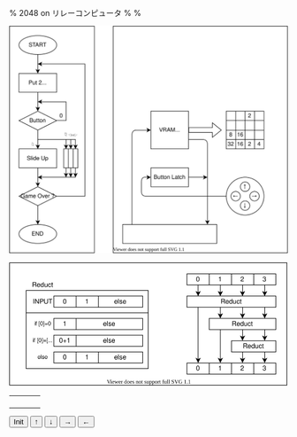 % 2048 on リレーコンピュータ
%
%

![](./algo.drawio.svg)


![](./reduct.drawio.svg)



|                       |                       |                       |                       |
| --------------------- | --------------------- | --------------------- | --------------------- |
| <span id="11"></span> | <span id="12"></span> | <span id="13"></span> | <span id="14"></span> |
| <span id="21"></span> | <span id="22"></span> | <span id="23"></span> | <span id="24"></span> |
| <span id="31"></span> | <span id="32"></span> | <span id="33"></span> | <span id="34"></span> |
| <span id="41"></span> | <span id="42"></span> | <span id="43"></span> | <span id="44"></span> |


<script>
    const emptyBoard = [[0,0,0,0],[0,0,0,0],[0,0,0,0],[0,0,0,0]];
    function randomPut(board){
        let i, j, emptyList=[], ret=board;
        for(i=0;i<4;i++){
            for(j=0;j<4;j++){
                if(board[i][j]===0){
                    emptyList.push([i,j]);
                }
            }
        }
        const k = Math.floor(Math.random()*emptyList.length);
        ret[emptyList[k][0]][emptyList[k][1]]=2;
        return ret;
    }

    function show(board){
        let i,j;
        for(i=1;i<=4;i++)for(j=1;j<=4;j++)if(board[i-1][j-1]){
            document.getElementById(""+i+j).innerHTML=board[i-1][j-1];
        }
    }

    function reduct(input){
        if(input[0]===0) return input.slice(1);
        else if(input[0]===input[1]) return [input[0]*2, ...input.slice(2)];
        else return input;
    }

    function reductLine(input){
        const out0 = reduct(input);
        const out1 = reduct(out0.slice(1));
        const out2 = reduct(out1.slice(1));
        return [out0[0],out1[0],out2[0],out2[1]];
    }

    function init(){
        let board = emptyBoard;
        board = randomPut(board);
        show(board);
    }

    function up(){
        reductLine(board)
    }

</script>

<button onclick="init()">Init</button>
<button onclick="show()">↑</button>
<button onclick="show()">↓</button>
<button onclick="show()">→</button>
<button onclick="show()">←</button>



